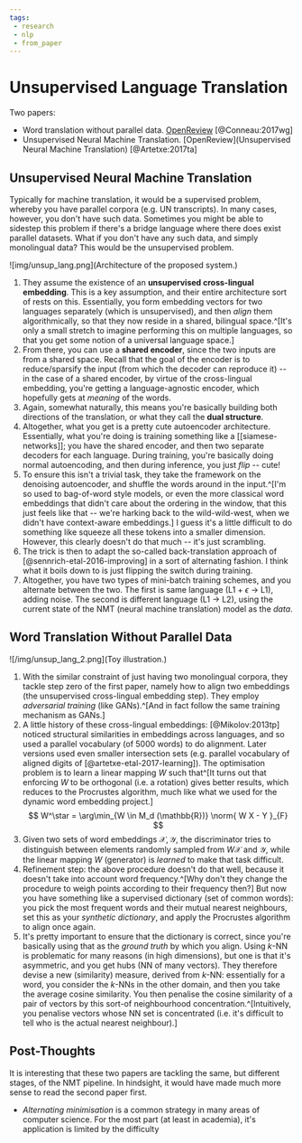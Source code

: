 ```yaml
---
tags:
 - research
 - nlp
 - from_paper
---
```


# Unsupervised Language Translation

Two papers:

 - Word translation without parallel data. [OpenReview](https://openreview.net/forum?id=H196sainb) [@Conneau:2017wg]
 - Unsupervised Neural Machine Translation. [OpenReview](Unsupervised Neural Machine Translation) [@Artetxe:2017ta]

## Unsupervised Neural Machine Translation

Typically for machine translation, it would be a supervised problem, whereby you have parallel corpora (e.g. UN transcripts). In many cases, however, you don't have such data. Sometimes you might be able to sidestep this problem if there's a bridge language where there does exist parallel datasets. What if you don't have any such data, and simply monolingual data? This would be the unsupervised problem.

![img/unsup_lang.png](Architecture of the proposed system.)

1. They assume the existence of an **unsupervised cross-lingual embedding**. This is a key assumption, and their entire architecture sort of rests on this. Essentially, you form embedding vectors for two languages separately (which is unsupervised), and then *align* them algorithmically, so that they now reside in a shared, bilingual space.^[It's only a small stretch to imagine performing this on multiple languages, so that you get some notion of a universal language space.]
2. From there, you can use a **shared encoder**, since the two inputs are from a shared space. Recall that the goal of the encoder is to reduce/sparsify the input (from which the decoder can reproduce it) -- in the case of a shared encoder, by virtue of the cross-lingual embedding, you're getting a language-agnostic encoder, which hopefully gets at *meaning* of the words.
3. Again, somewhat naturally, this means you're basically building both directions of the translation, or what they call the **dual structure**.
4. Altogether, what you get is a pretty cute autoencoder architecture. Essentially, what you're doing is training something like a [[siamese-networks]]; you have the shared encoder, and then two separate decoders for each language. During training, you're basically doing normal autoencoding, and then during inference, you just *flip* -- cute!
5. To ensure this isn't a trivial task, they take the framework on the denoising autoencoder, and shuffle the words around in the input.^[I'm so used to bag-of-word style models, or even the more classical word embeddings that didn't care about the ordering in the window, that this just feels like that -- we're harking back to the wild-wild-west, when we didn't have context-aware embeddings.] I guess it's a little difficult to do something like squeeze all these tokens into a smaller dimension. However, this clearly doesn't do that much -- it's just scrambling.
6. The trick is then to adapt the so-called back-translation approach of [@sennrich-etal-2016-improving] in a sort of alternating fashion. I think what it boils down to is just flipping the switch during training.
7. Altogether, you have two types of mini-batch training schemes, and you alternate between the two. The first is same language (L1 + $\epsilon$ -> L1), adding noise. The second is different language (L1 -> L2), using the current state of the NMT (neural machine translation) model as the *data*.

## Word Translation Without Parallel Data


![/img/unsup_lang_2.png](Toy illustration.)

1. With the similar constraint of just having two monolingual corpora, they tackle step zero of the first paper, namely how to align two embeddings (the unsupervised cross-lingual embedding step). They employ *adversarial training* (like GANs).^[And in fact follow the same training mechanism as GANs.]
2. A little history of these cross-lingual embeddings: [@Mikolov:2013tp] noticed structural similarities in embeddings across languages, and so used a parallel vocabulary (of 5000 words) to do alignment. Later versions used even smaller intersection sets (e.g. parallel vocabulary of aligned digits of [@artetxe-etal-2017-learning]). The optimisation problem is to learn a linear mapping $W$ such that^[It turns out that enforcing $W$ to be orthogonal (i.e. a rotation) gives better results, which reduces to the Procrustes algorithm, much like what we used for the dynamic word embedding project.] $$ W^\star = \arg\min_{W \in M_d (\mathbb{R})} \norm{ W X - Y }_{F} $$
3. Given two sets of word embeddings $\mathcal{X}, \mathcal{Y}$, the discriminator tries to distinguish between elements randomly sampled from $W\mathcal{X}$ and $\mathcal{Y}$, while the linear mapping $W$ (generator) is *learned* to make that task difficult.
4. Refinement step: the above procedure doesn't do that well, because it doesn't take into account word frequency.^[Why don't they change the procedure to weigh points according to their frequency then?] But now you have something like a supervised dictionary (set of common words): you pick the most frequent words and their mutual nearest neighbours, set this as your *synthetic dictionary*, and apply the Procrustes algorithm to align once again.
5. It's pretty important to ensure that the dictionary is correct, since you're basically using that as the *ground truth* by which you align. Using $k$-NN is problematic for many reasons (in high dimensions), but one is that it's asymmetric, and you get hubs (NN of many vectors). They therefore devise a new (similarity) measure, derived from $k$-NN: essentially for a word, you consider the $k$-NNs in the other domain, and then you take the average cosine similarity. You then penalise the cosine similarity of a pair of vectors by this sort-of neighbourhood concentration.^[Intuitively, you penalise vectors whose NN set is concentrated (i.e. it's difficult to tell who is the actual nearest neighbour).]

## Post-Thoughts

It is interesting that these two papers are tackling the same, but different stages, of the NMT pipeline. In hindsight, it would have made much more sense to read the second paper first.

 - *Alternating minimisation* is a common strategy in many areas of computer science. For the most part (at least in academia), it's application is limited by the difficulty
